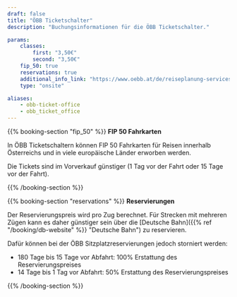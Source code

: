 ```yaml
---
draft: false
title: "ÖBB Ticketschalter"
description: "Buchungsinformationen für die ÖBB Ticketschalter."

params:
    classes:
        first: "3,50€"
        second: "3,50€"
    fip_50: true
    reservations: true
    additional_info_link: "https://www.oebb.at/de/reiseplanung-services/am-bahnhof/bahnhofsinformation"
    type: "onsite"

aliases:
    - obb-ticket-office
    - obb_ticket_office
---
```


{{% booking-section "fip_50" %}}
**FIP 50 Fahrkarten**

In ÖBB Ticketschaltern können FIP 50 Fahrkarten für Reisen innerhalb Österreichs und in viele europäische Länder erworben werden.

Die Tickets sind im Vorverkauf günstiger (1 Tag vor der Fahrt oder 15 Tage vor der Fahrt).

{{% /booking-section %}}

{{% booking-section "reservations" %}}
**Reservierungen**

Der Reservierungspreis wird pro Zug berechnet. Für Strecken mit mehreren Zügen kann es daher günstiger sein über die [Deutsche Bahn]({{% ref "/booking/db-website" %}} "Deutsche Bahn") zu reservieren.

Dafür können bei der ÖBB Sitzplatzreservierungen jedoch storniert werden:

- 180 Tage bis 15 Tage vor Abfahrt: 100% Erstattung des Reservierungspreises
- 14 Tage bis 1 Tag vor Abfahrt: 50% Erstattung des Reservierungspreises

{{% /booking-section %}}
